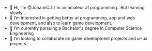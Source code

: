 - 👋 Hi, I’m @JohannCJ.
  I'm an amateur at programming...But learning slowly...
- 👀 I’m interested in getting better at programming, app and web development, and also to learn game development.
- 🌱 I’m currently pursuing a Bachelor's degree in Computer Science Engineering
- 💞️ I’m looking to collaborate on game development projects and ui-ux projects

<!---
JohannCJ/JohannCJ is a ✨ special ✨ repository because its `README.md` (this file) appears on your GitHub profile.
You can click the Preview link to take a look at your changes.
--->
